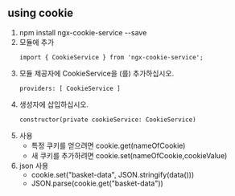 ## using cookie
1. npm install ngx-cookie-service --save
1. 모듈에 추가
    ```shell script
    import { CookieService } from 'ngx-cookie-service';
    ```
1. 모듈 제공자에 CookieService을 (를) 추가하십시오.  
    ```angularjs
    providers: [ CookieService ]
    ```
1. 생성자에 삽입하십시오.
    ```angularjs
   constructor(private cookieService: CookieService)
    ```
1. 사용
    - 특정 쿠키를 얻으려면 cookie.get(nameOfCookie)
    - 새 쿠키를 추가하려면 cookie.set(nameOfCookie,cookieValue)
1. json 사용
    - cookie.set("basket-data", JSON.stringify(data()))
    - JSON.parse(cookie.get("basket-data"))
